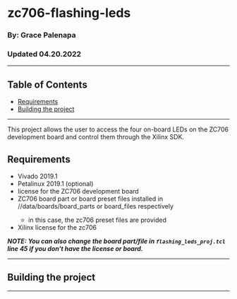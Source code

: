 # zc706-flashing-leds <!-- omit in toc -->

### By: Grace Palenapa <!-- omit in toc -->

### Updated 04.20.2022 <!-- omit in toc -->

---------------------

## Table of Contents <!-- omit in toc -->
- [Requirements](#requirements)
- [Building the project](#building-the-project)

---------------------

This project allows the user to access the four on-board LEDs on the ZC706 development board and control them through the Xilinx SDK.

## Requirements

- Vivado 2019.1
- Petalinux 2019.1 (optional)
- license for the ZC706 development board
- ZC706 board part or board preset files installed in <INSTALLATION-ROOT-REPO>/<VERSION>/data/boards/board_parts or board_files respectively
  - in this case, the zc706 preset files are provided
- Xilinx license for the zc706

***NOTE: You can also change the board part/file in `flashing_leds_proj.tcl` line 45 if you don't have the license or board.***

---------------------

## Building the project


---------------------